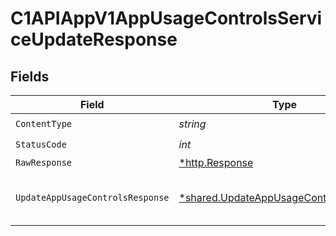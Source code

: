 # C1APIAppV1AppUsageControlsServiceUpdateResponse


## Fields

| Field                                                                                           | Type                                                                                            | Required                                                                                        | Description                                                                                     |
| ----------------------------------------------------------------------------------------------- | ----------------------------------------------------------------------------------------------- | ----------------------------------------------------------------------------------------------- | ----------------------------------------------------------------------------------------------- |
| `ContentType`                                                                                   | *string*                                                                                        | :heavy_check_mark:                                                                              | N/A                                                                                             |
| `StatusCode`                                                                                    | *int*                                                                                           | :heavy_check_mark:                                                                              | N/A                                                                                             |
| `RawResponse`                                                                                   | [*http.Response](https://pkg.go.dev/net/http#Response)                                          | :heavy_minus_sign:                                                                              | N/A                                                                                             |
| `UpdateAppUsageControlsResponse`                                                                | [*shared.UpdateAppUsageControlsResponse](../../models/shared/updateappusagecontrolsresponse.md) | :heavy_minus_sign:                                                                              | The UpdateAppUsageControlsResponse message contains the updated AppUsageControls object.        |
